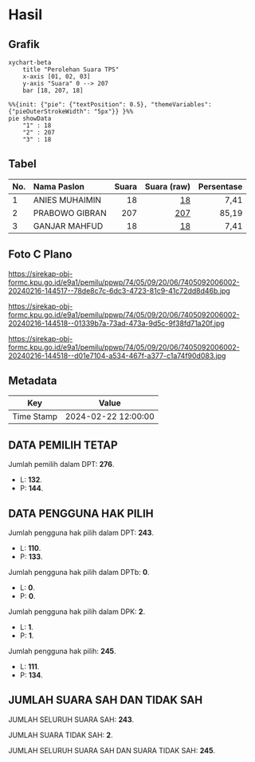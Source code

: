 # Hasil

## Grafik

```mermaid
xychart-beta
    title "Perolehan Suara TPS"
    x-axis [01, 02, 03]
    y-axis "Suara" 0 --> 207
    bar [18, 207, 18]
```

```mermaid
%%{init: {"pie": {"textPosition": 0.5}, "themeVariables": {"pieOuterStrokeWidth": "5px"}} }%%
pie showData
    "1" : 18
    "2" : 207
    "3" : 18
```

## Tabel

| No. | Nama Paslon    | Suara | Suara (raw) | Persentase |
|:--- |:-------------- | -----:| -----------:| ----------:|
| 1   | ANIES MUHAIMIN | 18    | [18][p-1]   | 7,41       |
| 2   | PRABOWO GIBRAN | 207   | [207][p-2]  | 85,19      |
| 3   | GANJAR MAHFUD  | 18    | [18][p-3]   | 7,41       |


[p-1]: https://github.com/gigit-pemilu/pemilu-2024-74-sulawesi-tenggara/blob/main/pilpres/hitung-suara/sub/74-sulawesi-tenggara/sub/05-konawe-selatan/sub/09-kolono/sub/2006-puupi/sub/002-tps/sub/paslon-1.txt
[p-2]: https://github.com/gigit-pemilu/pemilu-2024-74-sulawesi-tenggara/blob/main/pilpres/hitung-suara/sub/74-sulawesi-tenggara/sub/05-konawe-selatan/sub/09-kolono/sub/2006-puupi/sub/002-tps/sub/paslon-2.txt
[p-3]: https://github.com/gigit-pemilu/pemilu-2024-74-sulawesi-tenggara/blob/main/pilpres/hitung-suara/sub/74-sulawesi-tenggara/sub/05-konawe-selatan/sub/09-kolono/sub/2006-puupi/sub/002-tps/sub/paslon-3.txt

## Foto C Plano

https://sirekap-obj-formc.kpu.go.id/e9a1/pemilu/ppwp/74/05/09/20/06/7405092006002-20240216-144517--78de8c7c-6dc3-4723-81c9-41c72dd8d46b.jpg

https://sirekap-obj-formc.kpu.go.id/e9a1/pemilu/ppwp/74/05/09/20/06/7405092006002-20240216-144518--01339b7a-73ad-473a-9d5c-9f38fd71a20f.jpg

https://sirekap-obj-formc.kpu.go.id/e9a1/pemilu/ppwp/74/05/09/20/06/7405092006002-20240216-144518--d01e7104-a534-467f-a377-c1a74f90d083.jpg


## Metadata

| Key        | Value               |
| ---------- | ------------------- |
| Time Stamp | 2024-02-22 12:00:00 |


## DATA PEMILIH TETAP

Jumlah pemilih dalam DPT: **276**.
 * L: **132**.
 * P: **144**.

## DATA PENGGUNA HAK PILIH

Jumlah pengguna hak pilih dalam DPT: **243**.
 * L: **110**.
 * P: **133**.

Jumlah pengguna hak pilih dalam DPTb: **0**.
 * L: **0**.
 * P: **0**.

Jumlah pengguna hak pilih dalam DPK: **2**.
 * L: **1**.
 * P: **1**.

Jumlah pengguna hak pilih: **245**.
 * L: **111**.
 * P: **134**.

## JUMLAH SUARA SAH DAN TIDAK SAH

JUMLAH SELURUH SUARA SAH: **243**.

JUMLAH SUARA TIDAK SAH: **2**.

JUMLAH SELURUH SUARA SAH DAN SUARA TIDAK SAH: **245**.


